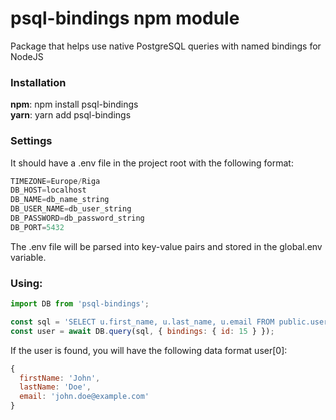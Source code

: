 # psql-bindings npm module
Package that helps use native PostgreSQL queries with named bindings for NodeJS

### Installation
**npm**: npm install psql-bindings  
**yarn**: yarn add psql-bindings

### Settings
It should have a .env file in the project root with the following format:
```javascript
TIMEZONE=Europe/Riga
DB_HOST=localhost
DB_NAME=db_name_string
DB_USER_NAME=db_user_string
DB_PASSWORD=db_password_string
DB_PORT=5432
```
The .env file will be parsed into key-value pairs and stored in the global.env variable.


### Using:
```javascript
import DB from 'psql-bindings';

const sql = 'SELECT u.first_name, u.last_name, u.email FROM public.users u WHERE u.id = :id';  
const user = await DB.query(sql, { bindings: { id: 15 } });  
```

If the user is found, you will have the following data format user[0]:
```javascript
{
  firstName: 'John',
  lastName: 'Doe',
  email: 'john.doe@example.com'
}
```
